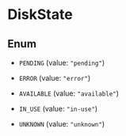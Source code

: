 

# DiskState

## Enum


* `PENDING` (value: `"pending"`)

* `ERROR` (value: `"error"`)

* `AVAILABLE` (value: `"available"`)

* `IN_USE` (value: `"in-use"`)

* `UNKNOWN` (value: `"unknown"`)



